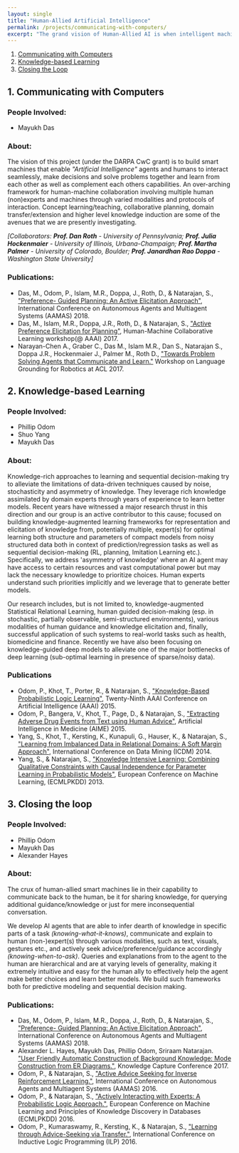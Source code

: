 ```yaml
---
layout: single
title: "Human-Allied Artificial Intelligence"
permalink: /projects/communicating-with-computers/
excerpt: "The grand vision of Human-Allied AI is when intelligent machines and humans will interact, make decisions and solve problems together and learn from as well as complement each others capabilities."
---
```


1. [Communicating with Computers](#cwc)
2. [Knowledge-based Learning](#kbl)
3. [Closing the Loop](#cl)


<a name ="cwc"></a>
## 1. Communicating with Computers
### People Involved:
* Mayukh Das

### About:
The vision of this project (under the DARPA CwC grant) is to build smart machines that enable *"Artificial Intelligence"* agents and humans to interact seamlessly, make decisions and solve problems together and learn from each other as well as complement each others capabilities. An over-arching framework for human-machine collaboration involving multiple human (non)experts and machines through varied modalities and protocols of interaction. Concept learning/teaching, collaborative planning, domain transfer/extension and higher level knowledge induction are some of the avenues that we are presently investigating.

*[Collaborators: **Prof. Dan Roth** - University of Pennsylvania; **Prof. Julia Hockenmaier** - University of Illinois, Urbana-Champaign; **Prof. Martha Palmer** - University of Colorado, Boulder; **Prof. Janardhan Rao Doppa** - Washington State University]*

### Publications:
* Das, M., Odom, P., Islam, M.R., Doppa, J., Roth, D., & Natarajan, S., ["Preference- Guided Planning: An Active Elicitation Approach"](https://dl.acm.org/citation.cfm?id=3238024), International Conference on Autonomous Agents and Multiagent Systems (AAMAS) 2018.
* Das, M., Islam, M.R., Doppa, J.R., Roth, D., & Natarajan, S., ["Active Preference Elicitation for Planning"](http://blogs.parc.com/aaai-17/files/2017/01/15198-65466-3-SM.pdf), Human-Machine Collaborative Learning workshop(@ AAAI) 2017.
* Narayan-Chen A., Graber C., Das M., Islam M.R., Dan S., Natarajan S., Doppa J.R., Hockenmaier J., Palmer M., Roth D., ["Towards Problem Solving Agents that Communicate and Learn."](http://www.aclweb.org/anthology/W17-2812) Workshop on Language Grounding for Robotics at ACL 2017.



<a name ="kbl"></a>
## 2. Knowledge-based Learning
### People Involved:
* Phillip Odom
* Shuo Yang
* Mayukh Das


### About:
Knowledge-rich approaches to  learning  and sequential decision-making try to alleviate the limitations of data-driven techniques caused by noise, stochasticity and asymmetry of knowledge. They leverage rich knowledge assimilated by domain experts through years of experience to learn better models. Recent years have witnessed a major research thrust in this direction and our group is an active contributor to this cause; focused on building knowledge-augmented learning frameworks for representation and elicitation of knowledge from, potentially multiple, expert(s) for optimal learning both structure and parameters of compact models from noisy structured data both in context of prediction/regression tasks as well as sequential decision-making (RL, planning, Imitation Learning etc.). Specifically, we address 'asymmetry of knowledge' where an AI agent may have access to certain resources and vast computational power but may lack the necessary knowledge to prioritize choices. Human experts understand such priorities implicitly and we leverage that to generate better models.

Our research includes, but is not limited to, knowledge-augmented Statistical Relational Learning, human guided decision-making (esp. in stochastic, partially observable, semi-structured environments), various modalities of human guidance and knowledge elicitation and, finally, successful application of such systems to real-world tasks such as health, biomedicine and finance. Recently we have also been focusing on knowledge-guided deep models to alleviate one of the major bottlenecks of deep learning (sub-optimal learning in presence of sparse/noisy data). 

### Publications
* Odom, P., Khot, T., Porter, R., & Natarajan, S., ["Knowledge-Based Probabilistic Logic Learning"](/assets/pdfs/KBPLM.pdf), Twenty-Ninth AAAI Conference on Artificial Intelligence (AAAI) 2015.
* Odom, P., Bangera, V., Khot, T., Page, D., & Natarajan, S., ["Extracting Adverse Drug Events from Text using Human Advice"](/assets/pdfs/ADEText2015.pdf), Artificial Intelligence in Medicine (AIME) 2015.
* Yang, S., Khot, T., Kersting, K., Kunapuli, G., Hauser, K., & Natarajan, S., ["Learning from Imbalanced Data in Relational Domains: A Soft Margin Approach"](/assets/pdfs/SoftMargin.pdf), International Conference on Data Mining (ICDM) 2014.
* Yang, S., & Natarajan, S., ["Knowledge Intensive Learning: Combining Qualitative Constraints with Causal Independence for Parameter Learning in Probabilistic Models"](/assets/pdfs/KIL_ECML13.pdf), European Conference on Machine Learning, (ECMLPKDD) 2013.



<a name ="cl"></a>
## 3. Closing the loop
### People Involved:
* Phillip Odom
* Mayukh Das
* Alexander Hayes

### About:
The crux of human-allied smart machines lie in their capability to communicate back to the human, be it for sharing knowledge, for querying additional guidance/knowledge or just for mere inconsequential conversation. 

We develop AI agents that are able to infer dearth of knowledge in specific parts of a task *(knowing-what-it-knows)*, communicate and explain to human (non-)expert(s) through various modalities, such as text, visuals, gestures etc., and actively seek advice/preference/guidance accordingly *(knowing-when-to-ask)*. Queries and explanations from to the agent to the human are hierarchical and are at varying levels of generality, making it extremely intuitive and easy for the human ally to effectively help the agent make better choices and learn better models. We build such frameworks both for predictive modeling and sequential decision making.

### Publications:
* Das, M., Odom, P., Islam, M.R., Doppa, J., Roth, D., & Natarajan, S., ["Preference- Guided Planning: An Active Elicitation Approach"](https://dl.acm.org/citation.cfm?id=3238024), International Conference on Autonomous Agents and Multiagent Systems (AAMAS) 2018.
* Alexander L. Hayes, Mayukh Das, Phillip Odom, Sriraam Natarajan. ["User Friendly Automatic Construction of Background Knowledge: Mode Construction from ER Diagrams."](/assets/pdfs/KCAP17Mode.pdf), Knowledge Capture Conference 2017.
* Odom, P., & Natarajan, S., ["Active Advice Seeking for Inverse Reinforcement Learning."](/assets/pdfs/aasirl_AAMAS.pdf), International Conference on Autonomous Agents and Multiagent Systems (AAMAS) 2016.
* Odom, P., & Natarajan, S., ["Actively Interacting with Experts: A Probabilistic Logic Approach."](/assets/pdfs/activeadviceseeking.pdf), European Conference on Machine Learning and Principles of Knowledge Discovery in Databases (ECMLPKDD) 2016.
* Odom, P., Kumaraswamy, R., Kersting, K., & Natarajan, S., ["Learning through Advice-Seeking via Transfer."](/assets/pdfs/transferredAdvice_FinalPDF.pdf), International Conference on Inductive Logic Programming (ILP) 2016.












<!--
---
layout: single
title: "Communicating with Computers"
permalink: /projects/communicating-with-computers/
excerpt: "The grand vision of smart machines is when intelligent machines and humans will interact, make decisions and solve problems together and learn from as well as complement each others capabilities."
---
-->
<!--
## People Involved:

* Mayukh Das
* Shuo Yang
* Phillip Odom

The grand vision of smart machines is enabling AI agents and humans to interact seamlessly, make decisions and solve problems together and learn from as well as complement each others capabilities. We share such a vision and we build frameworks and techniques to leverage human knowledge in creating smarter sequential decision-making and predictive systems and protocols for such knowledge elicitation.

Our research includes, but is not limited to, knowledge-augmented Statistical Relational Learning, human guided and collaborative decision-making and planning (esp. in stochastic, partially observable, semi-structured environments), "active" human-AI interaction, various modalities of human guidance and, finally, successful application of such systems to real-world tasks such as Health, Biomedicine and Finance.

Concept learning, domain transfer/extension and higher level knowledge induction are some additional interesting research ventures (motivated by DARPA 'Communicating with Computers'). We aim for an over-arching framework for human-AI collaboration involving multiple human (non)experts and machines with varied modalities of interaction.

## References:

* Das, M., Odom, P., Islam, M.R., Doppa, J., Roth, D., & Natarajan, S., "Preference- Guided Planning: An Active Elicitation Approach", International Conference on Autonomous Agents and Multiagent Systems (AAMAS) 2018.
* Das, M., Islam, M.R., Doppa, J.R., Roth, D., & Natarajan, S., "Active Preference Elicitation for Planning", Human-Machine Collaborative Learning workshop(@ AAAI) 2017.
* Narayan-Chen A., Graber C., Das M., Islam M.R., Dan S., Natarajan S., Doppa J.R., Hockenmaier J., Palmer M., Roth D., "Towards Problem Solving Agents that Communicate and Learn." Workshop on Language Grounding for Robotics at ACL 2017.
* Alexander L. Hayes, Mayukh Das, Phillip Odom, Sriraam Natarajan. "User Friendly Automatic Construction of Background Knowledge: Mode Construction from ER Diagrams." Knowledge Capture Conference 2017.
* Odom, P., & Natarajan, S., "Active Advice Seeking for Inverse Reinforcement Learning", International Conference on Autonomous Agents and Multiagent Systems (AAMAS) 2016.
* Odom, P., & Natarajan, S., "Actively Interacting with Experts: A Probabilistic Logic Approach", European Conference on Machine Learning and Principles of Knowledge Discovery in Databases (ECMLPKDD) 2016.
* Odom, P., Kumaraswamy, R., Kersting, K., & Natarajan, S., "Learning through Advice-Seeking via Transfer", International Conference on Inductive Logic Programming (ILP) 2016.
* Odom, P., Khot, T., Porter, R., & Natarajan, S., "Knowledge-Based Probabilistic Logic Learning", Twenty-Ninth AAAI Conference on Artificial Intelligence (AAAI) 2015.
* Odom, P., Bangera, V., Khot, T., Page, D., & Natarajan, S., "Extracting Adverse Drug Events from Text using Human Advice", Artificial Intelligence in Medicine (AIME) 2015.
* Yang, S., Khot, T., Kersting, K., Kunapuli, G., Hauser, K., & Natarajan, S., "Learning from Imbalanced Data in Relational Domains: A Soft Margin Approach", International Conference on Data Mining (ICDM) 2014.
* Yang, S., & Natarajan, S., "Knowledge Intensive Learning: Combining Qualitative Constraints with Causal Independence for Parameter Learning in Probabilistic Models", European Conference on Machine Learning, (ECMLPKDD) 2013.
-->
